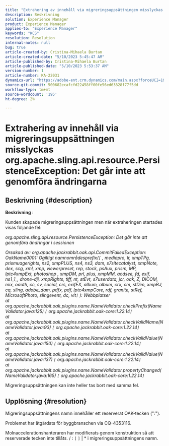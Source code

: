 ```yaml
---
title: "Extrahering av innehåll via migreringsuppsättningen misslyckas org.apache.sling.api.resource.PersistenceException: Det går inte att genomföra ändringarna"
description: Beskrivning
solution: Experience Manager
product: Experience Manager
applies-to: "Experience Manager"
keywords: "KCS"
resolution: Resolution
internal-notes: null
bug: true
article-created-by: Cristina-Mihaela Burtan
article-created-date: "5/10/2023 5:45:47 AM"
article-published-by: Cristina-Mihaela Burtan
article-published-date: "5/10/2023 5:53:37 AM"
version-number: 1
article-number: KA-22031
dynamics-url: "https://adobe-ent.crm.dynamics.com/main.aspx?forceUCI=1&pagetype=entityrecord&etn=knowledgearticle&id=75069de8-f5ee-ed11-8849-6045bd006295"
source-git-commit: 500682ecafcfd22458ff00fe56ed63328f77f5dd
workflow-type: tm+mt
source-wordcount: '195'
ht-degree: 2%

---
```


# Extrahering av innehåll via migreringsuppsättningen misslyckas org.apache.sling.api.resource.PersistenceException: Det går inte att genomföra ändringarna

## Beskrivning {#description}


<b>Beskrivning</b> : 

Kunden skapade migreringsuppsättningen men när extraheringen startades visas följande fel:

*org.apache.sling.api.resource.PersistenceException: Det går inte att genomföra ändringar i sessionen*

*Orsakad av: org.apache.jackrabbit.oak.api.CommitFailedException: OakName0001: Ogiltigt namnområdesprefix(`[` , mediapro, lr, xmpTPg, prismuagerights, ns2, xmpPLUS, ns4, ns3, dam, s7sitecatalyst, xmpNote, dex, scg, xml, xmp, viewerpreset, rep, stock, psAux, prism, MP, Iptc4xmpExt, photoshop , xmpDM, prl, plus, xmpMM, acdsee, fd, exif, ns1_1_, drone-dji, xmpRights, tiff, nt, stEvt, s7userdata, jcr, oak, Z, DICOM, mix, oauth, cc, sv, social, crs, exifEX, album, album, crx, cm, stDim, xmpBJ, cq, sling, adobe_dam, pdfx, pdf, Iptc4xmpCore, rdf, granite, stRef, MicrosoftPhoto, slingevent, dc, vlt`]` ): Webbplatser
<br>at org.apache.jackrabbit.oak.plugins.name.NameValidator.checkPrefix(NameValidator.java:125) `[` org.apache.jackrabbit.oak-core:1.22.14`]`
<br>at org.apache.jackrabbit.oak.plugins.name.NameValidator.checkValidName(NameValidator.java:93) `[` org.apache.jackrabbit.oak-core:1.22.14`]`
<br>at org.apache.jackrabbit.oak.plugins.name.NameValidator.checkValidValue(NameValidator.java:150) `[` org.apache.jackrabbit.oak-core:1.22.14`]`
<br>at org.apache.jackrabbit.oak.plugins.name.NameValidator.checkValidValue(NameValidator.java:137) `[` org.apache.jackrabbit.oak-core:1.22.14`]`
<br>at org.apache.jackrabbit.oak.plugins.name.NameValidator.propertyChanged(NameValidator.java:165) `[` org.apache.jackrabbit.oak-core:1.22.14`]`*

Migreringsuppsättningen kan inte heller tas bort med samma fel.


## Upplösning {#resolution}


Migreringsuppsättningens namn innehåller ett reserverat OAK-tecken (&quot;:&quot;).

Problemet har åtgärdats för byggbranschen via CQ-4353116.

Molnaccelerationshanteraren har modifierats genom konstruktion så att reserverade tecken inte tillåts. / : `[`  `]`  | \* i migreringsuppsättningens namn.
